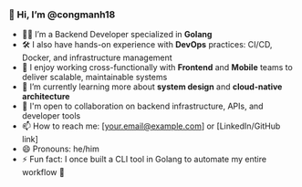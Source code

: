 ### 👋 Hi, I’m @congmanh18

- 👨‍💻 I’m a Backend Developer specialized in **Golang**
- 🛠️ I also have hands-on experience with **DevOps** practices: CI/CD, Docker, and infrastructure management
- 🤝 I enjoy working cross-functionally with **Frontend** and **Mobile** teams to deliver scalable, maintainable systems
- 🌱 I’m currently learning more about **system design** and **cloud-native architecture**
- 💬 I'm open to collaboration on backend infrastructure, APIs, and developer tools
- 📫 How to reach me: [your.email@example.com] or [LinkedIn/GitHub link]
- 😄 Pronouns: he/him
- ⚡ Fun fact: I once built a CLI tool in Golang to automate my entire workflow 🚀

<!---
congmanh18/congmanh18 is a ✨ special ✨ repository because its `README.md` (this file) appears on your GitHub profile.
You can click the Preview link to take a look at your changes.
--->
